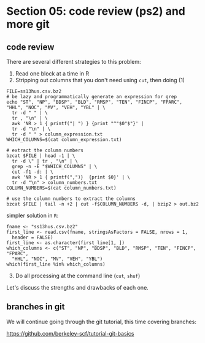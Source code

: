# Section 05: code review (ps2) and more git

## code review

There are several different strategies to this problem:

1. Read one block at a time in R
2. Stripping out columns that you don't need using `cut`, then doing (1)
```{bash}
FILE=ss13hus.csv.bz2
# be lazy and programmatically generate an expression for grep
echo "ST", "NP", "BDSP", "BLD", "RMSP", "TEN", "FINCP", "FPARC", "HHL", "NOC", "MV", "VEH", "YBL" | \
  tr -d " " | \
  tr , "\n" | \
  awk 'NR > 1 { printf("| ") } {print "^"$0"$"}' | 
  tr -d "\n" | \
  tr -d " " > column_expression.txt
WHICH_COLUMNS=$(cat column_expression.txt)

# extract the column numbers
bzcat $FILE | head -1 | \
  tr -d \" | tr , "\n" | \
  grep -n -E "$WHICH_COLUMNS" | \
  cut -f1 -d: | \
  awk 'NR > 1 { printf(",")}  {print $0}' | \
  tr -d "\n" > column_numbers.txt
COLUMN_NUMBERS=$(cat column_numbers.txt)

# use the column numbers to extract the columns
bzcat $FILE | tail -n +2 | cut -f$COLUMN_NUMBERS -d, | bzip2 > out.bz2
```

simpler solution in `R`:
```{r}
fname <- "ss13hus.csv.bz2"
first_line <- read.csv(fname, stringsAsFactors = FALSE, nrows = 1,
  header = FALSE)
first_line <- as.character(first_line[1, ])
which_columns <- c("ST", "NP", "BDSP", "BLD", "RMSP", "TEN", "FINCP", "FPARC",
  "HHL", "NOC", "MV", "VEH", "YBL")
which(first_line %in% which_columns)
```
3. Do all processing at the command line (`cut`, `shuf`)

Let's discuss the strengths and drawbacks of each one.

## branches in git

We will continue going through the git tutorial, this time covering branches:

https://github.com/berkeley-scf/tutorial-git-basics